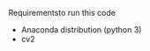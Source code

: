 Requirementsto run this code
<ul>
  <li> Anaconda distribution (python 3)</li>
  <li> cv2</li>
</ul>
